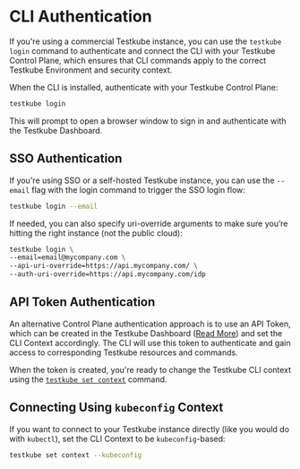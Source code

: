 # CLI Authentication

If you're using a commercial Testkube instance, you can use the `testkube login` command to 
authenticate and connect the CLI with your Testkube Control Plane, which ensures that CLI commands 
apply to the correct Testkube Environment and security context. 

When the CLI is installed, authenticate with your Testkube Control Plane:

```bash
testkube login
```

This will prompt to open a browser window to sign in and authenticate with the Testkube Dashboard.

## SSO Authentication

If you're using SSO or a self-hosted Testkube instance, you can use the `--email` flag with the login command to trigger the SSO login flow:

```bash
testkube login --email
```

If needed, you can also specify uri-override arguments to make sure you’re hitting the right instance
(not the public cloud):

```bash
testkube login \
--email=email@mycompany.com \
--api-uri-override=https://api.mycompany.com/ \
--auth-uri-override=https://api.mycompany.com/idp
```

## API Token Authentication

An alternative Control Plane authentication approach is to use an API Token, which can be created in the
Testkube Dashboard ([Read More](/testkube-pro/articles/api-token-management)) and set the CLI Context accordingly. The CLI will
use this token to authenticate and gain access to corresponding Testkube resources and commands.

When the token is created, you're ready to change the Testkube CLI context using the
[`testkube set context`](/cli/testkube-set-context) command.

## Connecting Using `kubeconfig` Context

If you want to connect to your Testkube instance directly (like you would do with `kubectl`), set the CLI Context to be `kubeconfig`-based:

```sh 
testkube set context --kubeconfig
```
